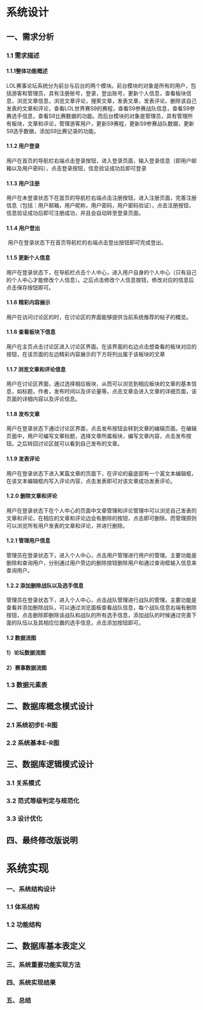 # 系统设计

## 一、需求分析



### 1.1 需求描述

#### 1.1.1整体功能概述

​	LOL赛事论坛系统分为前台与后台的两个模块。前台模块的对象是所有的用户，包括游客和管理员，具有注册账号，登录，登出账号，更新个人信息，查看板块信息，浏览文章信息，浏览文章评论，搜索文章，发表文章，发表评论，删除该自己发表的文章和评论，查看LOL世界赛S9的赛程，查看S9参赛战队信息，查看S9参赛选手信息，查看S9比赛数据的功能。而后台模块的对象是管理员，具有管理所有板块，文章和评论，管理游客用户，更新S9赛程，更新S9参赛战队数据，更新S9选手数据，添加S9比赛记录的功能。

#### 1.1.2 用户登录

​	用户在首页的导航栏右端点击登录按钮，进入登录页面，输入登录信息（即用户邮箱以及用户密码），点击登录按钮，信息验证成功后即可登录

#### 1.1.3 用户注册

​	用户在未登录状态下在首页的导航栏右端点击注册按钮，进入注册页面，完善注册信息（包括：用户邮箱，用户昵称，用户密码，用户密码验证），点击注册按钮，信息验证成功后即可注册成功，并且会自动转至登录页面。

#### 1.1.4 用户登出

​	用户在登录状态下在首页导航栏的右端点击登出按钮即可完成登出。

#### 1.1.5 更新个人信息

​	用户在登录状态下，在导航栏点击个人中心，进入用户自身的个人中心（只有自己的个人中心才能修改个人信息）。之后点击修改个人信息按钮，修改对应的信息后点击保存按钮即可。

#### 1.1.6 精彩内容展示

​	用户在访问讨论区的时，在讨论区的界面能够提供当前系统推荐的帖子的概览。

#### 1.1.6 查看板块下信息

​	用户在主页点击讨论区进入讨论区界面。在该界面的右边点击想查看的板块对应的按钮，在该页面的左边精彩内容展示的下方将列出属于该板块的文章

#### 1.1.7 浏览文章和评论信息

​	用户在讨论区界面，通过选择相应板块，从而可以浏览到相应板块的文章的基本信息，如标题，作者，发布时间以及评论量等。点击文章会进入文章的详细页面，该页面的详细内容以及评论信息。

#### 1.1.8 发布文章

​	用户在登录状态下通过讨论区界面，点击发布按钮会转到文章的编辑页面。在编辑页面中，用户可编写文章标题，选择文章所属板块，编写文章内容，点击发布按钮。之后转回讨论区就可以看到自己发布的文章。

#### 1.1.9 发表评论

​	用户在登录状态下进入某篇文章的页面下，在评论的最底部有一个富文本编辑框，在该文本编辑框内写入评论内容，点击发表即可对该文章成功发表评论。

#### 1.2.0 删除文章和评论

​	用户在登录状态下在个人中心的页面中文章管理和评论管理中可以浏览自己发表的文章和评论，在相应的文章和评论边会有删除的按钮，点击即可删除。而管理原则可以浏览所有用户发表的文章和评论，并进行删除。

#### 1.2.1 管理用户信息

​	管理员在登录状态下，进入个人中心，点击用户管理进行用户的管理。主要功能是删除和查询用户，分别通过用户旁边的删除按钮删除用户和通过查询框输入信息来查询用户。

#### 1.2.2 添加删除战队以及选手信息

​	管理员在登录状态下，进入个人中心，点击战队管理进行战队的管理。主要功能是查看并添加删除战队，可以通过浏览面板查看战队信息，每个战队信息右端有删除按钮，点击删除即删除该战队和战队的所有选手信息，添加战队的时候通过完善下面的队伍以及其相应位置的选手信息，点击添加按钮即可。



#### 1.2 数据流图

#### 1）论坛数据流图



#### 2）赛事数据流图



### 1.3 数据元素表





## 二、数据库概念模式设计



### 2.1 系统初步E-R图



### 2.2 系统基本E-R图



## 三、数据库逻辑模式设计

### 3.1 关系模式



### 3.2 范式等级判定与规范化



### 3.3 设计优化



## 四、最终修改版说明



# 系统实现



### 一、系统结构设计



### 1.1 体系结构



### 1.2 功能结构



## 二、数据库基本表定义





### 三、系统重要功能实现方法



### 四、系统实现结果



### 五、总结


